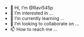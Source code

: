 - 👋 Hi, I’m @Ravi545p
- 👀 I’m interested in ...
- 🌱 I’m currently learning ...
- 💞️ I’m looking to collaborate on ...
- 📫 How to reach me ...

<!---
Ravi545p/Ravi545p is a ✨ special ✨ repository because its `README.md` (this file) appears on your GitHub profile.
You can click the Preview link to take a look at your changes.
--->
